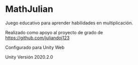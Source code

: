 # MathJulian
Juego educativo para aprender habilidades en multiplicación.

Realizado como apoyo al proyecto de grado de https://github.com/juliandoj123

Configurado para Unity Web

Unity Versión 2020.2.0
